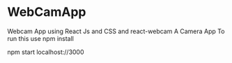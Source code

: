 # WebCamApp
Webcam App using React Js and CSS and react-webcam
A Camera App 
To run this use npm install

npm start localhost://3000
